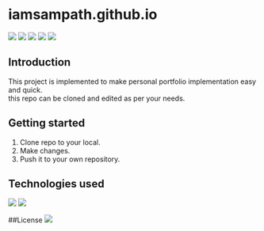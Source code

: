 # iamsampath.github.io

![](https://img.shields.io/badge/version-0.0.1-informative)
![](https://img.shields.io/w3c-validation/html?targetUrl=https%3A%2F%2Fiamsampath.github.io)
![](https://img.shields.io/maintenance/yes/2021)
![](https://img.shields.io/github/issues-raw/iamSampath/iamsampath.github.io)
![](https://img.shields.io/github/last-commit/iamSampath/iamsampath.github.io)
## Introduction
<p>This project is implemented to make personal portfolio implementation easy and quick.<br>
this repo can be cloned and edited as per your needs.
</p>

## Getting started

1. Clone repo to your local.
2. Make changes.
3. Push it to your own repository.

## Technologies used
![](https://img.shields.io/badge/bootstrap-v5.1.2-informational) 
![](https://img.shields.io/badge/html-HTML5-informational)

##License
![](https://img.shields.io/github/license/iamSampath/iamSampath.github.io) 










